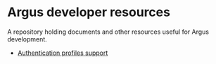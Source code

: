 # Argus developer resources 
A repository holding documents and other resources useful for Argus
development.

- [Authentication profiles support](authn-profiles/README.md)
